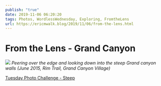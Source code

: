```yaml
---
publish: "true"
date: 2019-11-06 06:20:20
tags: Photos, WordlessWednesday, Exploring, FromtheLens
url: https://ericmwalk.blog/2019/11/06/from-the-lens.html
---
```


# From the Lens - Grand Canyon


![](https://ericmwalk.blog/uploads/2021/023611430c.jpg)
*Peering over the edge and looking down into the steep Grand canyon walls (June 2015, Rim Trail, Grand Canyon Village)*

<a rel="noreferrer noopener" aria-label="Tuesday Photo Challenge - Steep (opens in a new tab)" href="https://dutchgoesthephoto.net/2019/11/05/tuesday-photo-challenge-steep/" target="_blank">Tuesday Photo Challenge - Steep</a>
